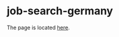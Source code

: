 # job-search-germany

The page is located [here](https://nicoblokker.github.io/job-search-germany/).
